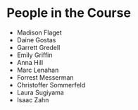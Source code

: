 # People in the Course

- Madison Flaget
- Daine Gostas
- Garrett Gredell
- Emily Griffin
- Anna Hill
- Marc Lenahan
- Forrest Messerman
- Christoffer Sommerfeld
- Laura Sugiyama
- Isaac Zahn
